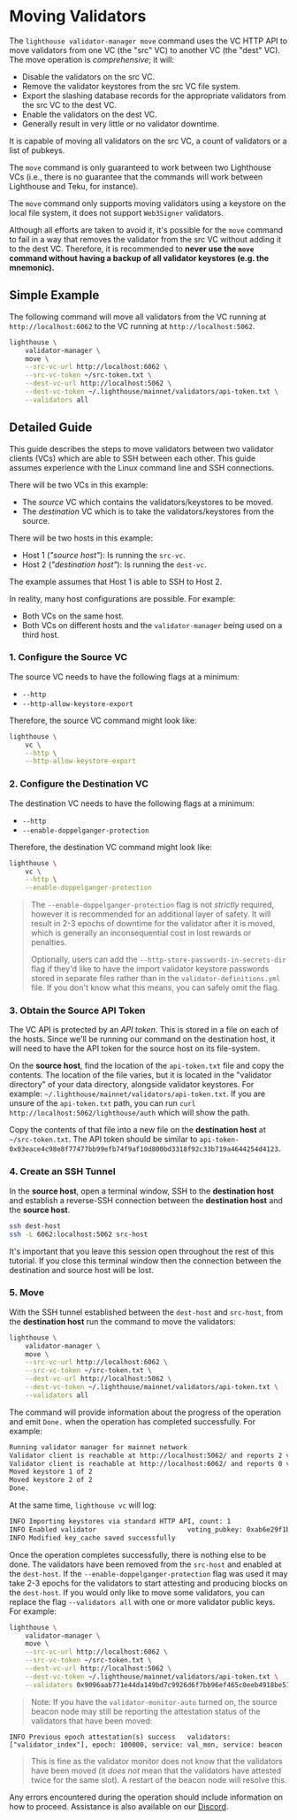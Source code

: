 # Moving Validators

The `lighthouse validator-manager move` command uses the VC HTTP API to move
validators from one VC (the "src" VC) to another VC (the "dest" VC). The move
operation is *comprehensive*; it will:

- Disable the validators on the src VC.
- Remove the validator keystores from the src VC file system.
- Export the slashing database records for the appropriate validators from the src VC to the dest VC.
- Enable the validators on the dest VC.
- Generally result in very little or no validator downtime.

It is capable of moving all validators on the src VC, a count of validators or
a list of pubkeys.

The `move` command is only guaranteed to work between two Lighthouse VCs (i.e.,
there is no guarantee that the commands will work between Lighthouse and Teku, for instance).

The `move` command only supports moving validators using a keystore on the local
file system, it does not support `Web3Signer` validators.

Although all efforts are taken to avoid it, it's possible for the `move` command
to fail in a way that removes the validator from the src VC without adding it to the
dest VC. Therefore, it is recommended to **never use the `move` command without
having a backup of all validator keystores (e.g. the mnemonic).**

## Simple Example

The following command will move all validators from the VC running at
`http://localhost:6062` to the VC running at `http://localhost:5062`.

```bash
lighthouse \
	validator-manager \
	move \
	--src-vc-url http://localhost:6062 \
	--src-vc-token ~/src-token.txt \
	--dest-vc-url http://localhost:5062 \
	--dest-vc-token ~/.lighthouse/mainnet/validators/api-token.txt \
	--validators all
```

## Detailed Guide

This guide describes the steps to move validators between two validator clients (VCs) which are
able to SSH between each other. This guide assumes experience with the Linux command line and SSH
connections.

There will be two VCs in this example:

- The *source* VC which contains the validators/keystores to be moved.
- The *destination* VC which is to take the validators/keystores from the source.

There will be two hosts in this example:

- Host 1 (*"source host"*): Is running the `src-vc`.
- Host 2 (*"destination host"*): Is running the `dest-vc`.

The example assumes
that Host 1 is able to SSH to Host 2.

In reality, many host configurations are possible. For example:

- Both VCs on the same host.
- Both VCs on different hosts and the `validator-manager` being used on a third host.

### 1. Configure the Source VC

The source VC needs to have the following flags at a minimum:

- `--http`
- `--http-allow-keystore-export`

Therefore, the source VC command might look like:

```bash
lighthouse \
    vc \
    --http \
    --http-allow-keystore-export
```

### 2. Configure the Destination VC

The destination VC needs to have the following flags at a minimum:

- `--http`
- `--enable-doppelganger-protection`

Therefore, the destination VC command might look like:

```bash
lighthouse \
    vc \
    --http \
    --enable-doppelganger-protection
```

> The `--enable-doppelganger-protection` flag is not *strictly* required, however
> it is recommended for an additional layer of safety. It will result in 2-3
> epochs of downtime for the validator after it is moved, which is generally an
> inconsequential cost in lost rewards or penalties.
> 
> Optionally, users can add the `--http-store-passwords-in-secrets-dir` flag if they'd like to have
> the import validator keystore passwords stored in separate files rather than in the
> `validator-definitions.yml` file. If you don't know what this means, you can safely omit the flag.

### 3. Obtain the Source API Token

The VC API is protected by an *API token*. This is stored in a file on each of the hosts. Since
we'll be running our command on the destination host, it will need to have the API token for the
source host on its file-system.

On the **source host**, find the location of the `api-token.txt` file and copy the contents. The
location of the file varies, but it is located in the "validator directory" of your data directory,
alongside validator keystores. For example: `~/.lighthouse/mainnet/validators/api-token.txt`. If you are unsure of the `api-token.txt` path, you can run `curl http://localhost:5062/lighthouse/auth` which will show the path.

Copy the contents of that file into a new file on the **destination host** at `~/src-token.txt`. The
API token should be similar to `api-token-0x03eace4c98e8f77477bb99efb74f9af10d800bd3318f92c33b719a4644254d4123`.

### 4. Create an SSH Tunnel

In the **source host**, open a terminal window, SSH to the **destination host** and establish a reverse-SSH connection
between the **destination host** and the **source host**.

```bash
ssh dest-host
ssh -L 6062:localhost:5062 src-host
```

It's important that you leave this session open throughout the rest of this tutorial. If you close
this terminal window then the connection between the destination and source host will be lost.

### 5. Move

With the SSH tunnel established between the `dest-host` and `src-host`, from the **destination
host** run the command to move the validators:

```bash
lighthouse \
	validator-manager \
	move \
	--src-vc-url http://localhost:6062 \
	--src-vc-token ~/src-token.txt \
	--dest-vc-url http://localhost:5062 \
	--dest-vc-token ~/.lighthouse/mainnet/validators/api-token.txt \
	--validators all
```

The command will provide information about the progress of the operation and
emit `Done.` when the operation has completed successfully. For example:

```bash
Running validator manager for mainnet network
Validator client is reachable at http://localhost:5062/ and reports 2 validators
Validator client is reachable at http://localhost:6062/ and reports 0 validators
Moved keystore 1 of 2
Moved keystore 2 of 2
Done.
```
At the same time, `lighthouse vc` will log:
```bash
INFO Importing keystores via standard HTTP API, count: 1
INFO Enabled validator                       voting_pubkey: 0xab6e29f1b98fedfca878edce2b471f1b5ee58ee4c3bd216201f98254ef6f6eac40a53d74c8b7da54f51d3e85cacae92f, signing_method: local_keystore
INFO Modified key_cache saved successfully
```

Once the operation completes successfully, there is nothing else to be done. The
validators have been removed from the `src-host` and enabled at the `dest-host`.
If the `--enable-doppelganger-protection` flag was used it may take 2-3 epochs
for the validators to start attesting and producing blocks on the `dest-host`.
If you would only like to move some validators, you can replace the flag `--validators all` with one or more validator public keys. For example:

```bash
lighthouse \
	validator-manager \
	move \
	--src-vc-url http://localhost:6062 \
	--src-vc-token ~/src-token.txt \
	--dest-vc-url http://localhost:5062 \
	--dest-vc-token ~/.lighthouse/mainnet/validators/api-token.txt \
	--validators 0x9096aab771e44da149bd7c9926d6f7bb96ef465c0eeb4918be5178cd23a1deb4aec232c61d85ff329b54ed4a3bdfff3a,0x90fc4f72d898a8f01ab71242e36f4545aaf87e3887be81632bb8ba4b2ae8fb70753a62f866344d7905e9a07f5a9cdda1
```

> Note: If you have the `validator-monitor-auto` turned on, the source beacon node may still be reporting the attestation status of the validators that have been moved:
```
INFO Previous epoch attestation(s) success   validators: ["validator_index"], epoch: 100000, service: val_mon, service: beacon
```
> This is fine as the validator monitor does not know that the validators have been moved (it *does not* mean that the validators have attested twice for the same slot). A restart of the beacon node will resolve this. 


Any errors encountered during the operation should include information on how to
proceed. Assistance is also available on our
[Discord](https://discord.gg/cyAszAh).